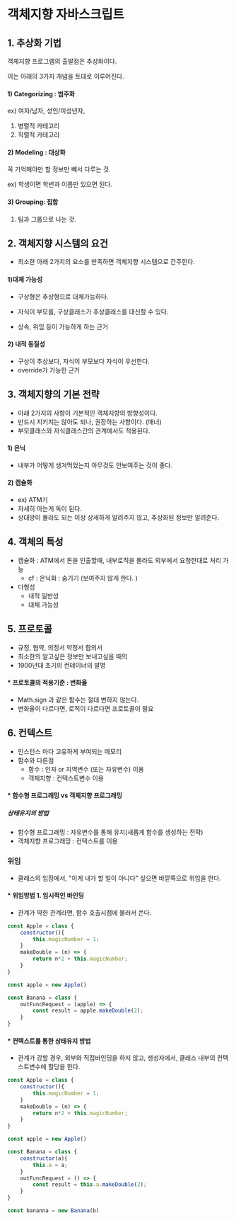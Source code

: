 # 객체지향 자바스크립트



## 1. 추상화 기법

객체지향 프로그램의 출발점은 추상화이다. 

이는 아래의 3가지 개념을 토대로 이루어진다. 



#### 1) Categorizing : 범주화

ex) 여자/남자, 성인/미성년자, 

1. 병렬적 카테고리
2. 직렬적 카테고리



#### 2) Modeling : 대상화

꼭 기억해야만 할 정보만 빼서 다루는 것.

ex) 학생이면 학번과 이름만 있으면 된다. 



#### 3) Grouping: 집합

1. 팀과 그룹으로 나눈 것.



## 2. 객체지향 시스템의 요건

- 최소한 아래 2가지의 요소를 만족하면 객체지향 시스템으로 간주한다. 



#### 1)대체 가능성

- 구상형은 추상형으로 대체가능하다. 
- 자식이 부모를, 구상클래스가 추상클래스를 대신할 수 있다. 

- 상속, 위임 등이 가능하게 하는 근거



#### 2) 내적 동질성

- 구상이 추상보다, 자식이 부모보다 자식이 우선한다. 
- override가 가능한 근거



## 3. 객체지향의 기본 전략

- 아래 2가지의 사항이 기본적인 객체지향의 방향성이다. 
- 반드시 지키지는 않아도 되나, 권장하는 사항이다. (매너)
- 부모클래스와 자식클래스간의 관계에서도 적용된다.



#### 1) 은닉

- 내부가 어떻게 생겨먹었는지 아무것도 안보여주는 것이 좋다.



#### 2) 캡슐화 

- ex) ATM기
- 자세히 아는게 독이 된다.
- 상대방이 몰라도 되는 이상 상세하게 알려주지 않고, 추상화된 정보만 알려준다. 



## 4. 객체의 특성

- 캡슐화 : ATM에서 돈을 인출할때, 내부로직을 몰라도 외부에서 요청한대로 처리 가능
  - cf : 은닉화 : 숨기기 (보여주지 않게 한다. )
- 다형성
  - 내적 일반성
  - 대체 가능성



## 5. 프로토콜

- 규정, 협약, 의정서 약정서 합의서
- 최소한의 알고싶은 정보만 보내고싶을 때의 
- 1900년대 초기의 컨테이너의 발명



#### * 프로토콜의 적용기준 : 변화율

- Math.sign 과 같은 함수는 절대 변하지 않는다.
- 변화율이 다르다면, 로직이 다르다면 프로토콜이 필요



## 6. 컨텍스트

- 인스턴스 마다 고유하게 부여되는 메모리
- 함수와 다른점
  - 함수 : 인자 or 지역변수 (또는 자유변수) 이용
  - 객체지향 : 컨텍스트변수 이용



#### * 함수형 프로그래밍 vs 객체지향 프로그래밍

##### 상태유지의 방법

- 함수형 프로그래밍 : 자유변수를 통해 유지(새롭게 함수를 생성하는 전략)
- 객체지향 프로그래밍 : 컨텍스트를 이용



### 위임

- 클래스의 입장에서, "이게 내가 할 일이 아니다" 싶으면 바깥쪽으로 위임을 한다.



#### * 위임방법 1. 임시적인 바인딩

- 관계가 약한 관계라면, 함수 호출시점에 불러서 쓴다. 

```javascript
const Apple = class {
    constructor(){
        this.magicNumber = 1;
    }
    makeDouble = (n) => {
        return n*2 + this.magicNumber;
    }
}

const apple = new Apple()

const Banana = class {
    outFuncRequest = (apple) => {
        const result = apple.makeDouble(2);
    }
}
```



#### * 컨텍스트를 통한 상태유지 방법

- 관계가 강할 경우, 외부와 직접바인딩을 하지 않고, 생성자에서, 클래스 내부의 컨텍스트변수에 할당을 한다. 

```javascript
const Apple = class {
    constructor(){
        this.magicNumber = 1;
    }
    makeDouble = (n) => {
        return n*2 + this.magicNumber;
    }
}

const apple = new Apple()

const Banana = class {
    constructor(a){
        this.a = a;
    }
    outFuncRequest = () => {
        const result = this.a.makeDouble(2);
    }
}

const bananna = new Banana(b)
```



